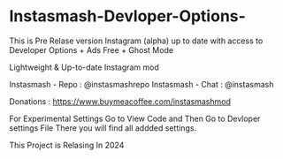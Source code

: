 # Instasmash-Devloper-Options-
This is Pre Relase version 
Instagram (alpha) up to date with access to Developer Options + Ads Free + Ghost Mode

Lightweight & Up-to-date Instagram mod

Instasmash - Repo : @instasmashrepo
Instasmash - Chat : @instasmash

Donations : https://www.buymeacoffee.com/instasmashmod




For Experimental Settings Go to View Code and Then  Go to Devloper settings File There you will find all addded settings.


This Project is Relasing In 2024
